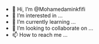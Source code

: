 - 👋 Hi, I’m @Mohamedaminkfifi
- 👀 I’m interested in ...
- 🌱 I’m currently learning ...
- 💞️ I’m looking to collaborate on ...
- 📫 How to reach me ...

<!---
Mohamedaminkfifi/Mohamedaminkfifi is a ✨ special ✨ repository because its `README.md` (this file) appears on your GitHub profile.
You can click the Preview link to take a look at your changes.
--->
